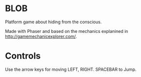 BLOB
====

Platform game about hiding from the conscious.

Made with Phaser and based on the mechanics explanined in http://gamemechanicexplorer.com/.

Controls
===

Use the arrow keys for moving LEFT, RIGHT.
SPACEBAR to Jump.


